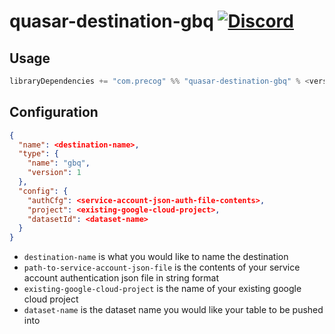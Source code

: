 # quasar-destination-gbq [![Discord](https://img.shields.io/discord/373302030460125185.svg?logo=discord)](https://discord.gg/QNjwCg6)

## Usage

```sbt
libraryDependencies += "com.precog" %% "quasar-destination-gbq" % <version>
```

## Configuration
```json
{
  "name": <destination-name>,
  "type": {
    "name": "gbq",
    "version": 1
  },
  "config": {
    "authCfg": <service-account-json-auth-file-contents>,
    "project": <existing-google-cloud-project>,
    "datasetId": <dataset-name>
  }
}
```

- `destination-name` is what you would like to name the destination
- `path-to-service-account-json-file` is the contents of your service account authentication json file in string format
- `existing-google-cloud-project` is the name of your existing google cloud project
- `dataset-name` is the dataset name you would like your table to be pushed into
